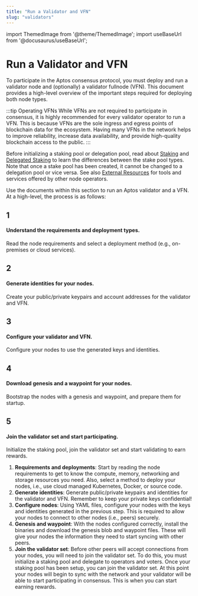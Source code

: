 ```yaml
---
title: "Run a Validator and VFN"
slug: "validators"
---
```


import ThemedImage from '@theme/ThemedImage';
import useBaseUrl from '@docusaurus/useBaseUrl';

# Run a Validator and VFN

To participate in the Aptos consensus protocol, you must deploy and run a validator node and (optionally) a validator
fullnode (VFN). This document provides a high-level overview of the important steps required for deploying both node types.

:::tip Operating VFNs
While VFNs are not required to participate in consensus, it is highly recommended for every validator operator to run a VFN.
This is because VFNs are the sole ingress and egress points of blockchain data for the ecosystem. Having many VFNs
in the network helps to improve reliability, increase data availability, and provide high-quality blockchain access to the public.
:::

Before initializing a staking pool or delegation pool, read about [Staking](../../concepts/staking.md) and [Delegated Staking](../../concepts/delegated-staking.md) to learn the
differences between the stake pool types. Note that once a stake pool has been created, it cannot be changed to a delegation pool
or vice versa. See also [External Resources](../../community/external-resources.md) for tools and services offered by other node operators.

Use the documents within this section to run an Aptos validator and a VFN. At a high-level, the process is as follows:

<div class="docs-card-container">
<div class="row row-cols-1 row-cols-md-5 g-4">
<div class="col">
    <div class="card h-100" >
    <div class="card-body d-flex flex-column" >
    <p class="card-title card-link stretched-link"> <h2>1</h2></p>
    <p class="card-text"><h4>Understand the requirements and deployment types.</h4></p>
    <p class="card-text">Read the node requirements and select a deployment method (e.g., on-premises or cloud services).</p>
</div>
</div>
</div>
  <div class="col">
    <div class="card h-100" >
    <div class="card-body d-flex flex-column" >
    <p class="card-title"> <h2>2</h2></p>
    <p class="card-text"><h4>Generate identities for your nodes.</h4></p>
    <p class="card-text">Create your public/private keypairs and account addresses for the validator and VFN.</p>
</div>
</div>
</div>
  <div class="col">
  <div class="card h-100" >
    <div class="card-body d-flex flex-column"  >
    <p class="card-title"> <h2>3</h2></p>
    <p class="card-text"><h4>Configure your validator and VFN.</h4></p>
    <p class="card-text">Configure your nodes to use the generated keys and identities.</p>
</div>
</div>
</div>
<div class="col">
  <div class="card h-100" >
    <div class="card-body d-flex flex-column"  >
    <p class="card-title"> <h2>4</h2></p>
    <p class="card-text"><h4>Download genesis and a waypoint for your nodes.</h4></p>
    <p class="card-text">Bootstrap the nodes with a genesis and waypoint, and prepare them for startup.</p>
</div>
</div>
</div>
<div class="col">
  <div class="card h-100" >
    <div class="card-body d-flex flex-column"  >
    <p class="card-title"> <h2>5</h2></p>
    <p class="card-text"><h4>Join the validator set and start participating.</h4></p>
    <p class="card-text">Initialize the staking pool, join the validator set and start validating to earn rewards.</p>
</div>
</div>
</div>
</div>
</div>

1. **Requirements and deployments**: Start by reading the node requirements to get to know the compute, memory, networking and storage resources you need. Also, select a method to deploy your nodes, i.e., use cloud managed Kubernetes, Docker, or source code.
1. **Generate identities**: Generate public/private keypairs and identities for the validator and VFN. Remember to keep your private keys confidential!
1. **Configure nodes**: Using YAML files, configure your nodes with the keys and identities generated in the previous step. This is required to allow your nodes to connect to other nodes (i.e., peers) securely.
1. **Genesis and waypoint**: With the nodes configured correctly, install the binaries and download the genesis blob and waypoint files. These will give your nodes the information they need to start syncing with other peers.
1. **Join the validator set**: Before other peers will accept connections from your nodes, you will need to join the validator set. To do this, you must initialize a staking pool and delegate to operators and voters. Once your staking pool has been setup, you can join the validator set. At this point your nodes will begin to sync with the network and your validator will be able to start participating in consensus. This is when you can start earning rewards.
